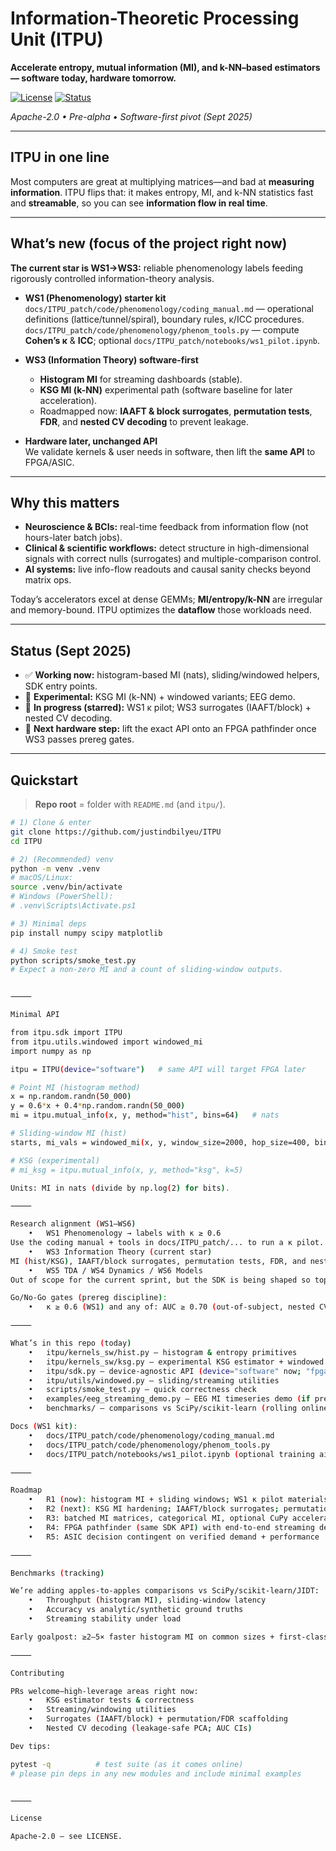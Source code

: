 # Information-Theoretic Processing Unit (ITPU)

**Accelerate entropy, mutual information (MI), and k-NN–based estimators — software today, hardware tomorrow.**

[![License](https://img.shields.io/badge/License-Apache%202.0-blue.svg)](https://opensource.org/licenses/Apache-2.0)
[![Status](https://img.shields.io/badge/status-pre--alpha-orange.svg)](https://github.com)

*Apache-2.0 • Pre-alpha • Software-first pivot (Sept 2025)*

---

## ITPU in one line
Most computers are great at multiplying matrices—and bad at **measuring information**. ITPU flips that: it makes entropy, MI, and k-NN statistics fast and **streamable**, so you can see **information flow in real time**.

---

## What’s new (focus of the project right now)

**The current star is WS1→WS3:** reliable phenomenology labels feeding rigorously controlled information-theory analysis.

- **WS1 (Phenomenology) starter kit**  
  `docs/ITPU_patch/code/phenomenology/coding_manual.md` — operational definitions (lattice/tunnel/spiral), boundary rules, κ/ICC procedures.  
  `docs/ITPU_patch/code/phenomenology/phenom_tools.py` — compute **Cohen’s κ** & **ICC**; optional `docs/ITPU_patch/notebooks/ws1_pilot.ipynb`.

- **WS3 (Information Theory) software-first**  
  - **Histogram MI** for streaming dashboards (stable).  
  - **KSG MI (k-NN)** experimental path (software baseline for later acceleration).  
  - Roadmapped now: **IAAFT & block surrogates**, **permutation tests**, **FDR**, and **nested CV decoding** to prevent leakage.

- **Hardware later, unchanged API**  
  We validate kernels & user needs in software, then lift the **same API** to FPGA/ASIC.

---

## Why this matters

- **Neuroscience & BCIs:** real-time feedback from information flow (not hours-later batch jobs).  
- **Clinical & scientific workflows:** detect structure in high-dimensional signals with correct nulls (surrogates) and multiple-comparison control.  
- **AI systems:** live info-flow readouts and causal sanity checks beyond matrix ops.

Today’s accelerators excel at dense GEMMs; **MI/entropy/k-NN** are irregular and memory-bound. ITPU optimizes the **dataflow** those workloads need.

---

## Status (Sept 2025)

- ✅ **Working now:** histogram-based MI (nats), sliding/windowed helpers, SDK entry points.  
- 🧪 **Experimental:** KSG MI (k-NN) + windowed variants; EEG demo.  
- 🚧 **In progress (starred):** WS1 κ pilot; WS3 surrogates (IAAFT/block) + nested CV decoding.  
- 🧭 **Next hardware step:** lift the exact API onto an FPGA pathfinder once WS3 passes prereg gates.

---

## Quickstart

> **Repo root** = folder with `README.md` (and `itpu/`).

```bash
# 1) Clone & enter
git clone https://github.com/justindbilyeu/ITPU
cd ITPU

# 2) (Recommended) venv
python -m venv .venv
# macOS/Linux:
source .venv/bin/activate
# Windows (PowerShell):
# .venv\Scripts\Activate.ps1

# 3) Minimal deps
pip install numpy scipy matplotlib

# 4) Smoke test
python scripts/smoke_test.py
# Expect a non-zero MI and a count of sliding-window outputs.


⸻

Minimal API

from itpu.sdk import ITPU
from itpu.utils.windowed import windowed_mi
import numpy as np

itpu = ITPU(device="software")   # same API will target FPGA later

# Point MI (histogram method)
x = np.random.randn(50_000)
y = 0.6*x + 0.4*np.random.randn(50_000)
mi = itpu.mutual_info(x, y, method="hist", bins=64)   # nats

# Sliding-window MI (hist)
starts, mi_vals = windowed_mi(x, y, window_size=2000, hop_size=400, bins=64)

# KSG (experimental)
# mi_ksg = itpu.mutual_info(x, y, method="ksg", k=5)

Units: MI in nats (divide by np.log(2) for bits).

⸻

Research alignment (WS1–WS6)
	•	WS1 Phenomenology → labels with κ ≥ 0.6
Use the coding manual + tools in docs/ITPU_patch/... to run a κ pilot. No reliable labels → no WS3 Go.
	•	WS3 Information Theory (current star)
MI (hist/KSG), IAAFT/block surrogates, permutation tests, FDR, and nested CV decoding (AUC with CIs).
	•	WS5 TDA / WS4 Dynamics / WS6 Models
Out of scope for the current sprint, but the SDK is being shaped so topological/dynamical metrics and toy models can plug in next.

Go/No-Go gates (prereg discipline):
	•	κ ≥ 0.6 (WS1) and any of: AUC ≥ 0.70 (out-of-subject, nested CV), or O-info/PID class differences (q < 0.05 vs surrogates), or robust TDA differences.

⸻

What’s in this repo (today)
	•	itpu/kernels_sw/hist.py — histogram & entropy primitives
	•	itpu/kernels_sw/ksg.py — experimental KSG estimator + windowed helper
	•	itpu/sdk.py — device-agnostic API (device="software" now; "fpga" later)
	•	itpu/utils/windowed.py — sliding/streaming utilities
	•	scripts/smoke_test.py — quick correctness check
	•	examples/eeg_streaming_demo.py — EEG MI timeseries demo (if present)
	•	benchmarks/ — comparisons vs SciPy/scikit-learn (rolling online)

Docs (WS1 kit):
	•	docs/ITPU_patch/code/phenomenology/coding_manual.md
	•	docs/ITPU_patch/code/phenomenology/phenom_tools.py
	•	docs/ITPU_patch/notebooks/ws1_pilot.ipynb (optional training aid)

⸻

Roadmap
	•	R1 (now): histogram MI + sliding windows; WS1 κ pilot materials; clean docs
	•	R2 (next): KSG MI hardening; IAAFT/block surrogates; permutation+FDR; nested CV decoding
	•	R3: batched MI matrices, categorical MI, optional CuPy acceleration
	•	R4: FPGA pathfinder (same SDK API) with end-to-end streaming demo
	•	R5: ASIC decision contingent on verified demand + performance

⸻

Benchmarks (tracking)

We’re adding apples-to-apples comparisons vs SciPy/scikit-learn/JIDT:
	•	Throughput (histogram MI), sliding-window latency
	•	Accuracy vs analytic/synthetic ground truths
	•	Streaming stability under load

Early goalpost: ≥2–5× faster histogram MI on common sizes + first-class streaming others lack.

⸻

Contributing

PRs welcome—high-leverage areas right now:
	•	KSG estimator tests & correctness
	•	Streaming/windowing utilities
	•	Surrogates (IAAFT/block) + permutation/FDR scaffolding
	•	Nested CV decoding (leakage-safe PCA; AUC CIs)

Dev tips:

pytest -q          # test suite (as it comes online)
# please pin deps in any new modules and include minimal examples


⸻

License

Apache-2.0 — see LICENSE.

